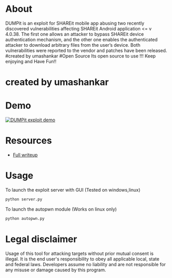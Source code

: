 # About
DUMPit is an exploit for SHAREit mobile app abusing two recently discovered vulnerabilities affecting SHAREit Android application <= v 4.0.38. The first one allows an attacker to bypass SHAREit device authentication mechanism, and the other one enables the authenticated attacker to download arbitrary files from the user’s device. Both vulnerabilities were reported to the vendor and patches have been released.
#created by umashankar
#Open Source
Its open source to use !!! Keep enjoying and Have Fun!!
# created by umashankar
# Demo
[![DUMPit exploit demo](https://i.imgur.com/XlAzcoA.png)](https://www.youtube.com/watch?v=Q4kk4FvrH6g&feature=youtu.be "DUMPit exploit demo - Click to Watch!")

# Resources
- [Full writeup](https://blog.redforce.io/shareit-vulnerabilities-enable-unrestricted-access-to-adjacent-devices-files)

# Usage
To launch the exploit server with GUI (Tested on windows,linux)
```bash
python server.py
```

To launch the autopwn module (Works on linux only)
```bash
python autopwn.py
```

# Legal disclaimer
Usage of this tool for attacking targets without prior mutual consent is illegal. It is the end user's responsibility to obey all applicable local, state and federal laws. Developers assume no liability and are not responsible for any misuse or damage caused by this program.
